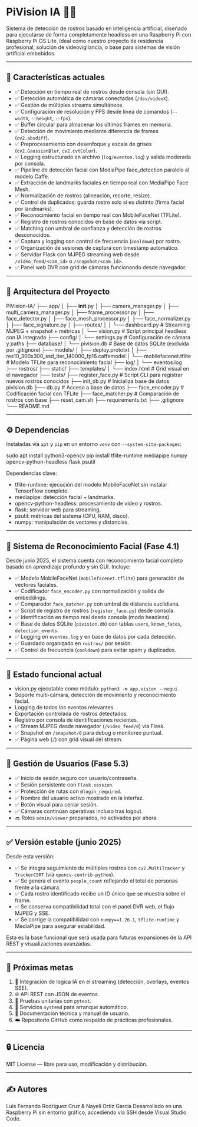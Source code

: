 
# PiVision IA 🎥🧠

Sistema de detección de rostros basado en inteligencia artificial, diseñado para ejecutarse de forma completamente headless en una Raspberry Pi con Raspberry Pi OS Lite. Ideal como nuestro proyecto de residencia profesional, solución de videovigilancia, o base para sistemas de visión artificial embebidos.

---

## 📌 Características actuales

* ✅ Detección en tiempo real de rostros desde consola (sin GUI).
* ✅ Detección automática de cámaras conectadas (`/dev/videoX`).
* ✅ Gestión de múltiples streams simultáneos.
* ✅ Configuración de resolución y FPS desde línea de comandos (`--width`, `--height`, `--fps`).
* ✅ Buffer circular para almacenar los últimos frames en memoria.
* ✅ Detección de movimiento mediante diferencia de frames (`cv2.absdiff`).
* ✅ Preprocesamiento con desenfoque y escala de grises (`cv2.GaussianBlur`, `cv2.cvtColor`).
* ✅ Logging estructurado en archivo (`log/eventos.log`) y salida moderada por consola.
* ✅ Pipeline de detección facial con MediaPipe face_detection paralelo al modelo Caffe.
* ✅ Extracción de landmarks faciales en tiempo real con MediaPipe Face Mesh.
* ✅ Normalización de rostros (alineación, recorte, resize).
* ✅ Control de duplicados: guarda rostro solo si es distinto (firma facial por landmarks).
* ✅ Reconocimiento facial en tiempo real con MobileFaceNet (TFLite).
* ✅ Registro de rostros conocidos en base de datos vía script.
* ✅ Matching con umbral de confianza y detección de rostros desconocidos.
* ✅ Captura y logging con control de frecuencia (`cooldown`) por rostro.
* ✅ Organización de sesiones de captura con timestamp automático.
* ✅ Servidor Flask con MJPEG streaming web desde `/video_feed/<cam_id>` o `/snapshot/<cam_id>`.
* ✅ Panel web DVR con grid de cámaras funcionando desde navegador.

---

## 🧠 Arquitectura del Proyecto

PiVision-IA/
├── app/
│   ├── __init__.py
│   ├── camera_manager.py
│   ├── multi_camera_manager.py
│   ├── frame_processor.py
│   ├── face_detector.py
│   ├── face_mesh_processor.py
│   ├── face_normalizer.py
│   ├── face_signature.py
│   ├── routes/
│   │   └── dashboard.py         # Streaming MJPEG + snapshot + métricas
│   └── vision.py                # Script principal headless con IA integrada
├── config/
│   └── settings.py              # Configuración de cámara y paths
├── database/
│   └── pivision.db              # Base de datos SQLite (excluida por .gitignore)
├── models/
│   ├── deploy.prototxt
│   ├── res10_300x300_ssd_iter_140000_fp16.caffemodel
│   └── mobilefacenet.tflite     # Modelo TFLite para reconocimiento facial
├── log/
│   └── eventos.log
├── rostros/
├── static/
├── templates/
│   └── index.html               # Grid visual en el navegador
├── tests/
├── register_face.py            # Script CLI para registrar nuevos rostros conocidos
├── init_db.py                  # Inicializa base de datos pivision.db
├── db.py                       # Acceso a base de datos
├── face_encoder.py             # Codificación facial con TFLite
├── face_matcher.py             # Comparación de rostros con base
├── reset_cam.sh
├── requirements.txt
├── .gitignore
└── README.md

---

## ⚙️ Dependencias

Instaladas vía `apt` y `pip` en un entorno `venv` con `--system-site-packages`:

sudo apt install python3-opencv
pip install tflite-runtime mediapipe numpy opencv-python-headless flask psutil

Dependencias clave:

- tflite-runtime: ejecución del modelo MobileFaceNet sin instalar TensorFlow completo.
- mediapipe: detección facial + landmarks.
- opencv-python-headless: procesamiento de video y rostros.
- flask: servidor web para streaming.
- psutil: métricas del sistema (CPU, RAM, disco).
- numpy: manipulación de vectores y distancias.

---

## 🧠 Sistema de Reconocimiento Facial (Fase 4.1)

Desde junio 2025, el sistema cuenta con reconocimiento facial completo basado en aprendizaje profundo y sin GUI. Incluye:

- ✅ Modelo MobileFaceNet (`mobilefacenet.tflite`) para generación de vectores faciales.
- ✅ Codificador `face_encoder.py` con normalización y salida de embeddings.
- ✅ Comparador `face_matcher.py` con umbral de distancia euclidiana.
- ✅ Script de registro de rostros (`register_face.py`) desde consola.
- ✅ Identificación en tiempo real desde consola (modo headless).
- ✅ Base de datos SQLite (`pivision.db`) con tablas `users`, `known_faces`, `detection_events`.
- ✅ Logging en `eventos.log` y en base de datos por cada detección.
- ✅ Guardado organizado en `rostros/` por sesión.
- ✅ Control de frecuencia (`cooldown`) para evitar spam y duplicados.

---

## 🧪 Estado funcional actual

- vision.py ejecutable como módulo: `python3 -m app.vision --nogui`.
- Soporte multi-cámara, detección de movimiento y reconocimiento facial.
- Logging de todos los eventos relevantes.
- Exportación controlada de rostros detectados.
- Registro por consola de identificaciones recientes.
- ✅ Stream MJPEG desde navegador (`/video_feed/0`) vía Flask.
- ✅ Snapshot en `/snapshot/0` para debug o monitoreo puntual.
- ✅ Página web (`/`) con grid visual del stream.

---

## 🔐 Gestión de Usuarios (Fase 5.3)

- ✅ Inicio de sesión seguro con usuario/contraseña.
- ✅ Sesión persistente con `Flask.session`.
- ✅ Protección de rutas con `@login_required`.
- ✅ Nombre del usuario activo mostrado en la interfaz.
- ✅ Botón visual para cerrar sesión.
- ✅ Cámaras continúan operativas incluso tras logout.
- 🔜 Roles `admin/viewer` preparados, no activados por ahora.

---

## ✅ Versión estable (junio 2025)

Desde esta versión:

- ✅ Se integra seguimiento de múltiples rostros con `cv2.MultiTracker` y `TrackerCSRT` (vía `opencv-contrib-python`).
- ✅ Se genera el evento `people_count` reflejando el total de personas frente a la cámara.
- ✅ Cada rostro identificado recibe un ID único que se muestra sobre el frame.
- ✅ Se conserva compatibilidad total con el panel DVR web, el flujo MJPEG y SSE.
- ✅ Se corrige la compatibilidad con `numpy==1.26.1`, `tflite-runtime` y MediaPipe para asegurar estabilidad.

Esta es la base funcional que será usada para futuras expansiones de la API REST y visualizaciones avanzadas.

---

## 🚀 Próximas metas

1. 🧠 Integración de lógica IA en el streaming (detección, overlays, eventos SSE).
2. 🌐 API REST con JSON de eventos.
3. 🧪 Pruebas unitarias con `pytest`.
4. 🔄 Servicios `systemd` para arranque automático.
5. 📝 Documentación técnica y manual de usuario.
6. ☁️ Repositorio GitHub como respaldo de prácticas profesionales.

---

## 🔒 Licencia

MIT License — libre para uso, modificación y distribución.

---

## ✍️ Autores

Luis Fernando Rodriguez Cruz & Nayeli Ortiz Garcia
Desarrollado en una Raspberry Pi sin entorno gráfico, accediendo vía SSH desde Visual Studio Code.
